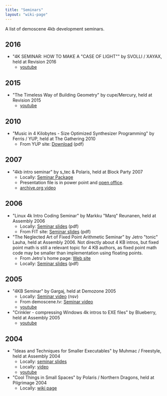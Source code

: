```yaml
---
title: "Seminars"
layout: "wiki-page"
---
```


A list of demoscene 4kb development seminars.

## 2016
* "4K SEMINAR: HOW TO MAKE A "CASE OF LIGHT"" by SVOLLI / XAYAX, held at Revision 2016
    * [youtube](https://www.youtube.com/watch?v=Jj54mV9T8YU&index=3&list=PLNqQO7lFY6dmH5kMSWtuRP6ZhBiQdQIU1) 

## 2015
* "The Timeless Way of Building Geometry" by cupe/Mercury, held at Revision 2015
    * [youtube](https://www.youtube.com/watch?v=T-9R0zAwL7s&index=8&list=PLNqQO7lFY6dlPOg7cA1SczEU0Y7UW6iMW)

## 2010
* "Music in 4 Kilobytes - Size Optimized Synthesizer Programming" by Ferris / YUP, held at The Gathering 2010
    * From YUP site: [Download](ftp://ftp.untergrund.net/users/thygrion/sosp.zip) (pdf)

## 2007
* "4kb intro seminar" by s_tec & Polaris, held at Block Party 2007
    * Locally: [Seminar Package](ftp://ftp.untergrund.net/users/in4kadmin/files/block.party.2007_4k_seminar.zip)
    * Presentation file is in power point and [open office](http://download.openoffice.org/).
    * [archive.org video](https://archive.org/details/hackercons-notacon-2007-4kb-intro)

## 2006
* "Linux 4k Intro Coding Seminar" by Markku "Marq" Reunanen, held at Assembly 2006
    * Locally: [Seminar slides](ftp://ftp.untergrund.net/users/in4kadmin/files/Linux_4k_Intro_Coding_asm06.pdf) (pdf)
    * From FIT site: [Seminar slides](http://ftp.kameli.net/pub/fit/misc/presis_asm06.pdf) (pdf)
* "The Neglected Art of Fixed Point Arithmetic Seminar" by Jetro "tonic" Lauha, held at Assembly 2006. Not directly about 4 KB intros, but fixed point math is still a relevant topic for 4 KB authors, as fixed point math code may be smaller than implementation using floating points.
    * From Jetro's home page: [Web site](http://jet.ro/creations#fixedpoint)
    * Locally: [Seminar slides](ftp://ftp.untergrund.net/users/in4kadmin/files/The_neglected_art_of_Fixed_Point_arithmetic_20060913.pdf) (pdf)

## 2005
* "4KB Seminar" by Gargaj, held at Demozone 2005
    * Locally: [Seminar video](ftp://ftp.untergrund.net/users/in4kadmin/files/demoscene.tv_seminar_4k_by_gargaj_seminar__main.nsv) (nsv)
    * From demoscene.tv: [Seminar video](http://vod.demoscene.tv/demoscene.tv_seminar_4k_by_gargaj_seminar__main.nsv)
    * [youtube](https://www.youtube.com/watch?v=_sXjS4tDpSU)
* "Crinkler - compressing Windows 4k intros to EXE files" by Blueberry, held at Assembly 2005
    * [youtube](https://www.youtube.com/watch?v=VIzg9NCW3rs])

## 2004
* "Ideas and Techniques for Smaller Executables" by Muhmac / Freestyle, held at Assembly 2004
    * Locally: [seminar slides](ftp://ftp.untergrund.net/users/in4kadmin/files/compression.pdf)
    * Locally: [video](ftp://ftp.untergrund.net/users/in4kadmin/files/Ideas_and_techniques_for_smaller_executables.avi)
    * [youtube](https://youtu.be/Up_RSAYi0OI)
* "Cool Things in Small Spaces" by Polaris / Northern Dragons, held at Pilgrimage 2004
   * Locally: [wiki page](cool-things-in-small-spaces-seminar)
